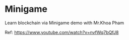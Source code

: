 # Minigame
Learn blockchain via Minigame demo with Mr.Khoa Pham

Ref: https://www.youtube.com/watch?v=nvfWq7bQfJ8
